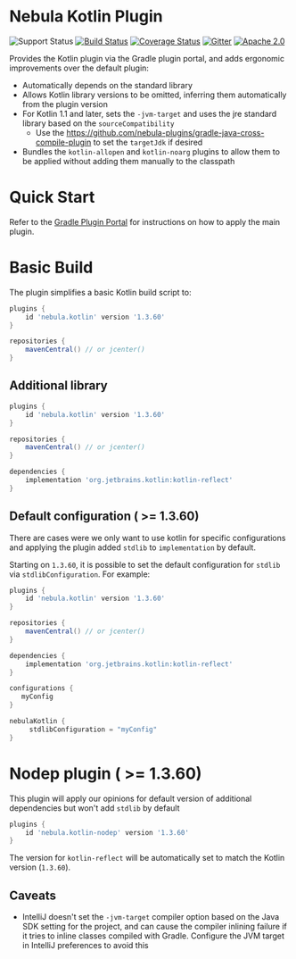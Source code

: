 # Nebula Kotlin Plugin


![Support Status](https://img.shields.io/badge/nebula-supported-brightgreen.svg)
[![Build Status](https://travis-ci.org/nebula-plugins/nebula-kotlin-plugin.svg?branch=master)](https://travis-ci.org/nebula-plugins/nebula-kotlin-plugin)
[![Coverage Status](https://coveralls.io/repos/nebula-plugins/nebula-kotlin-plugin/badge.svg?branch=master&service=github)](https://coveralls.io/github/nebula-plugins/nebula-kotlin-plugin?branch=master)
[![Gitter](https://badges.gitter.im/Join%20Chat.svg)](https://gitter.im/nebula-plugins/nebula-kotlin-plugin?utm_source=badgeutm_medium=badgeutm_campaign=pr-badge)
[![Apache 2.0](https://img.shields.io/github/license/nebula-plugins/nebula-kotlin-plugin.svg)](http://www.apache.org/licenses/LICENSE-2.0)

Provides the Kotlin plugin via the Gradle plugin portal, and adds ergonomic improvements over the default plugin:

- Automatically depends on the standard library
- Allows Kotlin library versions to be omitted, inferring them automatically from the plugin version
- For Kotlin 1.1 and later, sets the `-jvm-target` and uses the jre standard library based on the `sourceCompatibility`
	- Use the https://github.com/nebula-plugins/gradle-java-cross-compile-plugin to set the `targetJdk` if desired
- Bundles the `kotlin-allopen` and `kotlin-noarg` plugins to allow them to be applied without adding them manually to the classpath

# Quick Start

Refer to the [Gradle Plugin Portal](https://plugins.gradle.org/plugin/nebula.kotlin) for instructions on how to apply the main plugin.

# Basic Build

The plugin simplifies a basic Kotlin build script to:

```groovy
plugins {
    id 'nebula.kotlin' version '1.3.60'
}

repositories {
    mavenCentral() // or jcenter()
}
```

## Additional library

```groovy
plugins {
    id 'nebula.kotlin' version '1.3.60'
}

repositories {
    mavenCentral() // or jcenter()
}

dependencies {
    implementation 'org.jetbrains.kotlin:kotlin-reflect'
}
```

## Default configuration ( >= 1.3.60)

There are cases were we only want to use kotlin for specific configurations and applying the plugin added `stdlib` to `implementation` by default.

Starting on `1.3.60`, it is possible to set the default configuration for `stdlib` via `stdlibConfiguration`. For example:

```groovy
plugins {
    id 'nebula.kotlin' version '1.3.60'
}

repositories {
    mavenCentral() // or jcenter()
}

dependencies {
    implementation 'org.jetbrains.kotlin:kotlin-reflect'
}

configurations {
   myConfig
}

nebulaKotlin {
     stdlibConfiguration = "myConfig"
}
```


# Nodep plugin ( >= 1.3.60)

This plugin will apply our opinions for default version of additional dependencies but won't add `stdlib` by default

```groovy
plugins {
    id 'nebula.kotlin-nodep' version '1.3.60'
}
```


The version for `kotlin-reflect` will be automatically set to match the Kotlin version (`1.3.60`).

## Caveats

- IntelliJ doesn't set the `-jvm-target` compiler option based on the Java SDK setting for the project, and can cause the compiler inlining failure if it tries to inline classes compiled with Gradle. Configure the JVM target in IntelliJ preferences to avoid this
